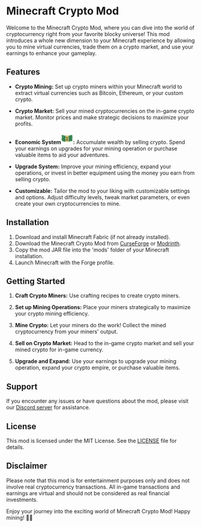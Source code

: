 # Minecraft Crypto Mod

Welcome to the Minecraft Crypto Mod, where you can dive into the world of cryptocurrency right from your favorite blocky universe! This mod introduces a whole new dimension to your Minecraft experience by allowing you to mine virtual currencies, trade them on a crypto market, and use your earnings to enhance your gameplay.

## Features

- **Crypto Mining:** Set up crypto miners within your Minecraft world to extract virtual currencies such as Bitcoin, Ethereum, or your custom crypto.
  
- **Crypto Market:** Sell your mined cryptocurrencies on the in-game crypto market. Monitor prices and make strategic decisions to maximize your profits.
  
- **Economic System![Minecraft Crypto Mod Logo](https://github.com/Acevatex/Crypto-Mod-1.20/blob/master/src/main/resources/assets/cryptomod/textures/item/bill1.png):** Accumulate wealth by selling crypto. Spend your earnings on upgrades for your mining operation or purchase valuable items to aid your adventures.
  
- **Upgrade System:** Improve your mining efficiency, expand your operations, or invest in better equipment using the money you earn from selling crypto.
  
- **Customizable:** Tailor the mod to your liking with customizable settings and options. Adjust difficulty levels, tweak market parameters, or even create your own cryptocurrencies to mine.

## Installation

1. Download and install Minecraft Fabric (if not already installed).
2. Download the Minecraft Crypto Mod from [CurseForge](https://www.curseforge.com/minecraft) or [Modrinth](https://modrinth.com/).
3. Copy the mod JAR file into the 'mods' folder of your Minecraft installation.
4. Launch Minecraft with the Forge profile.

## Getting Started

1. **Craft Crypto Miners:** Use crafting recipes to create crypto miners.
  
2. **Set up Mining Operations:** Place your miners strategically to maximize your crypto mining efficiency.
  
3. **Mine Crypto:** Let your miners do the work! Collect the mined cryptocurrency from your miners' output.
  
4. **Sell on Crypto Market:** Head to the in-game crypto market and sell your mined crypto for in-game currency.
  
5. **Upgrade and Expand:** Use your earnings to upgrade your mining operation, expand your crypto empire, or purchase valuable items.

## Support

If you encounter any issues or have questions about the mod, please visit our [Discord server](https://discord.gg/bC3vHTD6QC) for assistance.

## License

This mod is licensed under the MIT License. See the [LICENSE](LICENSE) file for details.

## Disclaimer

Please note that this mod is for entertainment purposes only and does not involve real cryptocurrency transactions. All in-game transactions and earnings are virtual and should not be considered as real financial investments.

Enjoy your journey into the exciting world of Minecraft Crypto Mod! Happy mining! 🚀💎
